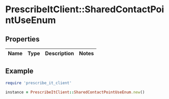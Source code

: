 # PrescribeItClient::SharedContactPointUseEnum

## Properties

| Name | Type | Description | Notes |
| ---- | ---- | ----------- | ----- |

## Example

```ruby
require 'prescribe_it_client'

instance = PrescribeItClient::SharedContactPointUseEnum.new()
```


